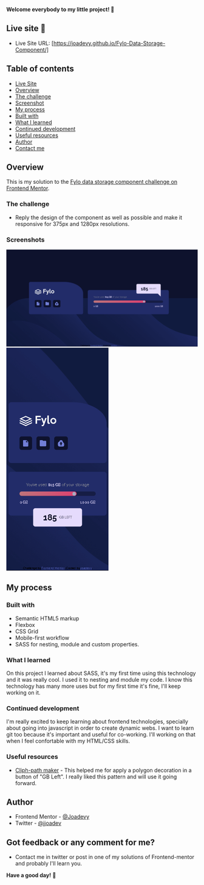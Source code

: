 **Welcome everybody to my little project! 👋**

## Live site 🚀
- Live Site URL: [https://joadevy.github.io/Fylo-Data-Storage-Component/]

## Table of contents
  - [Live Site](#live-site)
  - [Overview](#overview)
  - [The challenge](#the-challenge)
  - [Screenshot](#screenshots)
  - [My process](#my-process)
  - [Built with](#built-with)
  - [What I learned](#what-I-learned)
  - [Continued development](#continued-development)
  - [Useful resources](#useful-resources)
  - [Author](#author)
  - [Contact me](#Got-feedback-or-any-comment-for-me?)

## Overview
This is my solution to the [Fylo data storage component challenge on Frontend Mentor](https://www.frontendmentor.io/challenges/fylo-data-storage-component-1dZPRbV5n). 

### The challenge

- Reply the design of the component as well as possible and make it responsive for 375px and 1280px resolutions.

### Screenshots

![Desktop design](./images/Design-Desktop-Form.png)
![Mobile design](./images/Design-Mobile-Form.png)

## My process

### Built with

- Semantic HTML5 markup
- Flexbox
- CSS Grid
- Mobile-first workflow
- SASS for nesting, module and custom properties.

### What I learned

On this project I learned about SASS, it's my first time using this technology and it was really cool. I used it to nesting and module my code. I know this technology has many more uses but for my first time it's fine, I'll keep working on it.

### Continued development

I'm really excited to keep learning about frontend technologies, specially about going into javascript in order to create dynamic webs. I want to learn git too because it's important and useful for co-working. I'll working on that when I feel confortable with my HTML/CSS skills.

### Useful resources

- [Cliph-path maker](https://bennettfeely.com/clippy/) - This helped me for apply a polygon decoration in a button of "GB Left". I really liked this pattern and will use it going forward.

## Author

- Frontend Mentor - [@Joadevy](https://www.frontendmentor.io/profile/Joadevy)
- Twitter - [@jjoadev](https://twitter.com/jjoadev)

## Got feedback or any comment for me?

- Contact me in twitter or post in one of my solutions of Frontend-mentor and probably I'll learn you. 

**Have a good day!** 🚀

